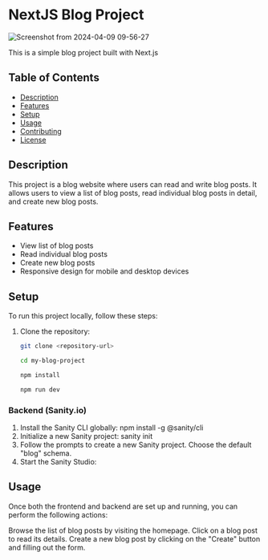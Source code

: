 # NextJS Blog Project

![Screenshot from 2024-04-09 09-56-27](https://github.com/VictorWanjala/next.js-blog/assets/119665465/974218c7-ea40-4875-8a4a-0097a5239450)


This is a simple blog project built with Next.js 

## Table of Contents

- [Description](#description)
- [Features](#features)
- [Setup](#setup)
- [Usage](#usage)
- [Contributing](#contributing)
- [License](#license)

## Description

This project is a blog website where users can read and write blog posts. It allows users to view a list of blog posts, read individual blog posts in detail, and create new blog posts.

## Features

- View list of blog posts
- Read individual blog posts
- Create new blog posts
- Responsive design for mobile and desktop devices



## Setup

To run this project locally, follow these steps:

1. Clone the repository:

   ```bash
   git clone <repository-url>

   cd my-blog-project

   npm install

   npm run dev

### Backend (Sanity.io)
1. Install the Sanity CLI globally: npm install -g @sanity/cli
2. Initialize a new Sanity project: sanity init
3. Follow the prompts to create a new Sanity project. Choose the default "blog" schema. 
4. Start the Sanity Studio:

## Usage
Once both the frontend and backend are set up and running, you can perform the following actions:

Browse the list of blog posts by visiting the homepage.
Click on a blog post to read its details.
Create a new blog post by clicking on the "Create" button and filling out the form.



